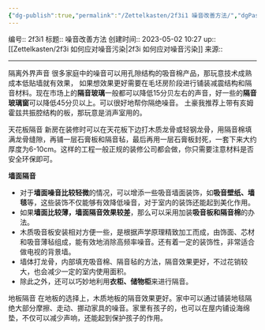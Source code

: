 ```yaml
---
{"dg-publish":true,"permalink":"/Zettelkasten/2f3i1 噪音改善方法/","dgPassFrontmatter":true}
---
```


编号:: 2f3i1
标题:: 噪音改善方法
创建时间:: 2023-05-02 10:27
up:: [[Zettelkasten/2f3i 如何应对噪音污染\|2f3i 如何应对噪音污染]]
来源:: 

---

隔离外界声音
很多家庭中的噪音可以用孔隙结构的吸音棉产品，那玩意技术成熟成本低贴墙就有效果，
如果想效果更好需要在毛坯房阶段进行铺装减震结构和隔音材料。现在市场上的**隔音玻璃**一般都可以降低15分贝左右的声音，好一些的**隔音玻璃窗**可以降低45分贝以上。可以很好地帮你隔绝噪音。
土豪我推荐上带有亥姆霍兹共振腔结构的板，那玩意是消声室用的。

天花板隔音
新房在装修时可以在天花板下边打木质龙骨或轻钢龙骨，用隔音棉填满龙骨缝隙，再铺一层石膏板和隔音毡，最后再用一层石膏板封死，一套下来大约厚度为6-10cm。这样的工程一般正规的装修公司都会做，你只需要注意材料是否安全环保即可。

**墙面隔音**
-   对于**墙面噪音比较轻微**的情况，可以增添一些吸音墙面装饰，如**吸音壁纸、墙毯**等，这些装饰不仅能够有效降低噪音，对于室内的装饰还能起到美化作用。
-   如果**墙面比较薄，墙面隔音效果较差**，那么可以采用加装**吸音板和隔音棉**的办法。
-   木质吸音板安装相对方便一些，是根据声学原理精致加工而成，由饰面、芯材和吸音薄毡组成，能有效地消除高频率噪音。还有着一定的装饰性，非常适合做电视的背景墙。
-   墙体打龙骨，内部填充吸音棉、隔音毡的方法，隔音效果更好，不过花销较大，也会减少一定的室内使用面积。
-   除此之外，还可以巧妙地利用**衣柜、储物柜**来进行隔音。

地板隔音
在地板的选择上，木质地板的隔音效果更好。家中可以通过铺装地毯隔绝大部分摩擦、走动、挪动家具的噪音。家里有孩子的，也可以在屋内铺设海绵垫，不仅可以减少声响，还能起到保护孩子的作用。